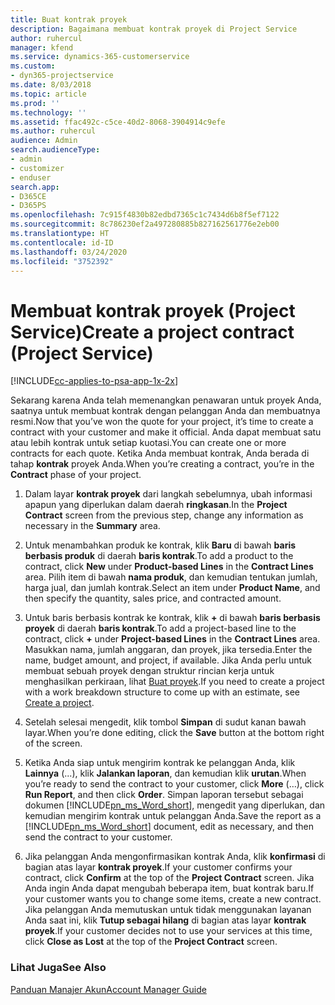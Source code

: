 ```yaml
---
title: Buat kontrak proyek
description: Bagaimana membuat kontrak proyek di Project Service
author: ruhercul
manager: kfend
ms.service: dynamics-365-customerservice
ms.custom:
- dyn365-projectservice
ms.date: 8/03/2018
ms.topic: article
ms.prod: ''
ms.technology: ''
ms.assetid: ffac492c-c5ce-40d2-8068-3904914c9efe
ms.author: ruhercul
audience: Admin
search.audienceType:
- admin
- customizer
- enduser
search.app:
- D365CE
- D365PS
ms.openlocfilehash: 7c915f4830b82edbd7365c1c7434d6b8f5ef7122
ms.sourcegitcommit: 8c786230ef2a497280885b827162561776e2eb00
ms.translationtype: HT
ms.contentlocale: id-ID
ms.lasthandoff: 03/24/2020
ms.locfileid: "3752392"
---
```

# <a name="create-a-project-contract-project-service"></a><span data-ttu-id="70d74-103">Membuat kontrak proyek (Project Service)</span><span class="sxs-lookup"><span data-stu-id="70d74-103">Create a project contract (Project Service)</span></span>

[!INCLUDE[cc-applies-to-psa-app-1x-2x](../includes/cc-applies-to-psa-app-1x-2x.md)]

<span data-ttu-id="70d74-104">Sekarang karena Anda telah memenangkan penawaran untuk proyek Anda, saatnya untuk membuat kontrak dengan pelanggan Anda dan membuatnya resmi.</span><span class="sxs-lookup"><span data-stu-id="70d74-104">Now that you’ve won the quote for your project, it’s time to create a contract with your customer and make it official.</span></span> <span data-ttu-id="70d74-105">Anda dapat membuat satu atau lebih kontrak untuk setiap kuotasi.</span><span class="sxs-lookup"><span data-stu-id="70d74-105">You can create one or more contracts for each quote.</span></span> <span data-ttu-id="70d74-106">Ketika Anda membuat kontrak, Anda berada di tahap **kontrak** proyek Anda.</span><span class="sxs-lookup"><span data-stu-id="70d74-106">When you’re creating a contract, you’re in the **Contract** phase of your project.</span></span>  
  
1. <span data-ttu-id="70d74-107">Dalam layar **kontrak proyek** dari langkah sebelumnya, ubah informasi apapun yang diperlukan dalam daerah **ringkasan**.</span><span class="sxs-lookup"><span data-stu-id="70d74-107">In the **Project Contract** screen from the previous step, change any information as necessary in the **Summary** area.</span></span>  
  
2. <span data-ttu-id="70d74-108">Untuk menambahkan produk ke kontrak, klik **Baru** di bawah **baris berbasis produk** di daerah **baris kontrak**.</span><span class="sxs-lookup"><span data-stu-id="70d74-108">To add a product to the contract, click **New** under **Product-based Lines** in the **Contract Lines** area.</span></span> <span data-ttu-id="70d74-109">Pilih item di bawah **nama produk**, dan kemudian tentukan jumlah, harga jual, dan jumlah kontrak.</span><span class="sxs-lookup"><span data-stu-id="70d74-109">Select an item under **Product Name**, and then specify the quantity, sales price, and contracted amount.</span></span>  
  
3. <span data-ttu-id="70d74-110">Untuk baris berbasis kontrak ke kontrak, klik **+** di bawah **baris berbasis proyek** di daerah **baris kontrak**.</span><span class="sxs-lookup"><span data-stu-id="70d74-110">To add a project-based line to the contract, click **+** under **Project-based Lines** in the **Contract Lines** area.</span></span> <span data-ttu-id="70d74-111">Masukkan nama, jumlah anggaran, dan proyek, jika tersedia.</span><span class="sxs-lookup"><span data-stu-id="70d74-111">Enter the name, budget amount, and project, if available.</span></span> <span data-ttu-id="70d74-112">Jika Anda perlu untuk membuat sebuah proyek dengan struktur rincian kerja untuk menghasilkan perkiraan, lihat [Buat proyek](../project-service/create-project.md).</span><span class="sxs-lookup"><span data-stu-id="70d74-112">If you need to create a project with a work breakdown structure to come up with an estimate, see [Create a project](../project-service/create-project.md).</span></span>  
  
4. <span data-ttu-id="70d74-113">Setelah selesai mengedit, klik tombol **Simpan** di sudut kanan bawah layar.</span><span class="sxs-lookup"><span data-stu-id="70d74-113">When you’re done editing, click the **Save** button at the bottom right of the screen.</span></span>  
  
5. <span data-ttu-id="70d74-114">Ketika Anda siap untuk mengirim kontrak ke pelanggan Anda, klik **Lainnya** (...), klik **Jalankan laporan**, dan kemudian klik **urutan**.</span><span class="sxs-lookup"><span data-stu-id="70d74-114">When you’re ready to send the contract to your customer, click **More** (…), click **Run Report**, and then click **Order**.</span></span> <span data-ttu-id="70d74-115">Simpan laporan tersebut sebagai dokumen [!INCLUDE[pn_ms_Word_short](../includes/pn-ms-word-short.md)], mengedit yang diperlukan, dan kemudian mengirim kontrak untuk pelanggan Anda.</span><span class="sxs-lookup"><span data-stu-id="70d74-115">Save the report as a [!INCLUDE[pn_ms_Word_short](../includes/pn-ms-word-short.md)] document, edit as necessary, and then send the contract to your customer.</span></span>  
  
6. <span data-ttu-id="70d74-116">Jika pelanggan Anda mengonfirmasikan kontrak Anda, klik **konfirmasi** di bagian atas layar **kontrak proyek**.</span><span class="sxs-lookup"><span data-stu-id="70d74-116">If your customer confirms your contract, click **Confirm** at the top of the **Project Contract** screen.</span></span> <span data-ttu-id="70d74-117">Jika Anda ingin Anda dapat mengubah beberapa item, buat kontrak baru.</span><span class="sxs-lookup"><span data-stu-id="70d74-117">If your customer wants you to change some items, create a new contract.</span></span> <span data-ttu-id="70d74-118">Jika pelanggan Anda memutuskan untuk tidak menggunakan layanan Anda saat ini, klik **Tutup sebagai hilang** di bagian atas layar **kontrak proyek**.</span><span class="sxs-lookup"><span data-stu-id="70d74-118">If your customer decides not to use your services at this time, click **Close as Lost** at the top of the **Project Contract** screen.</span></span>  
  
### <a name="see-also"></a><span data-ttu-id="70d74-119">Lihat Juga</span><span class="sxs-lookup"><span data-stu-id="70d74-119">See Also</span></span>  
 [<span data-ttu-id="70d74-120">Panduan Manajer Akun</span><span class="sxs-lookup"><span data-stu-id="70d74-120">Account Manager Guide</span></span>](../project-service/account-manager-guide.md)
